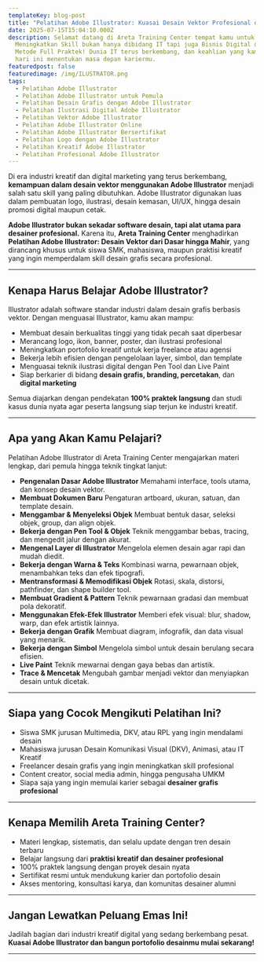 ```yaml
---
templateKey: blog-post
title: "Pelatihan Adobe Illustrator: Kuasai Desain Vektor Profesional dari Dasar!"
date: 2025-07-15T15:04:10.000Z
description: Selamat datang di Areta Training Center tempat kamu untuk
  Meningkatkan Skill bukan hanya dibidang IT tapi juga Bisnis Digital dengan
  Metode Full Praktek! Dunia IT terus berkembang, dan keahlian yang kamu miliki
  hari ini menentukan masa depan kariermu.
featuredpost: false
featuredimage: /img/ILUSTRATOR.png
tags:
  - Pelatihan Adobe Illustrator
  - Pelatihan Adobe Illustrator untuk Pemula
  - Pelatihan Desain Grafis dengan Adobe Illustrator
  - Pelatihan Ilustrasi Digital Adobe Illustrator
  - Pelatihan Vektor Adobe Illustrator
  - Pelatihan Adobe Illustrator Online
  - Pelatihan Adobe Illustrator Bersertifikat
  - Pelatihan Logo dengan Adobe Illustrator
  - Pelatihan Kreatif Adobe Illustrator
  - Pelatihan Profesional Adobe Illustrator
---
```


Di era industri kreatif dan digital marketing yang terus berkembang, **kemampuan dalam desain vektor menggunakan Adobe Illustrator** menjadi salah satu skill yang paling dibutuhkan. Adobe Illustrator digunakan luas dalam pembuatan logo, ilustrasi, desain kemasan, UI/UX, hingga desain promosi digital maupun cetak.

**Adobe Illustrator bukan sekadar software desain, tapi alat utama para desainer profesional.** Karena itu, **Areta Training Center** menghadirkan **Pelatihan Adobe Illustrator: Desain Vektor dari Dasar hingga Mahir**, yang dirancang khusus untuk siswa SMK, mahasiswa, maupun praktisi kreatif yang ingin memperdalam skill desain grafis secara profesional.

---

## **Kenapa Harus Belajar Adobe Illustrator?**
Illustrator adalah software standar industri dalam desain grafis berbasis vektor. Dengan menguasai Illustrator, kamu akan mampu:

* Membuat desain berkualitas tinggi yang tidak pecah saat diperbesar
* Merancang logo, ikon, banner, poster, dan ilustrasi profesional
* Meningkatkan portofolio kreatif untuk kerja freelance atau agensi
* Bekerja lebih efisien dengan pengelolaan layer, simbol, dan template
* Menguasai teknik ilustrasi digital dengan Pen Tool dan Live Paint
* Siap berkarier di bidang **desain grafis, branding, percetakan**, dan **digital marketing**

Semua diajarkan dengan pendekatan **100% praktek langsung** dan studi kasus dunia nyata agar peserta langsung siap terjun ke industri kreatif.

---

## **Apa yang Akan Kamu Pelajari?**
Pelatihan Adobe Illustrator di Areta Training Center mengajarkan materi lengkap, dari pemula hingga teknik tingkat lanjut:

* **Pengenalan Dasar Adobe Illustrator**
  Memahami interface, tools utama, dan konsep desain vektor.
* **Membuat Dokumen Baru**
  Pengaturan artboard, ukuran, satuan, dan template desain.
* **Menggambar & Menyeleksi Objek**
  Membuat bentuk dasar, seleksi objek, group, dan align objek.
* **Bekerja dengan Pen Tool & Objek**
  Teknik menggambar bebas, tracing, dan mengedit jalur dengan akurat.
* **Mengenal Layer di Illustrator**
  Mengelola elemen desain agar rapi dan mudah diedit.
* **Bekerja dengan Warna & Teks**
  Kombinasi warna, pewarnaan objek, menambahkan teks dan efek tipografi.
* **Mentransformasi & Memodifikasi Objek**
  Rotasi, skala, distorsi, pathfinder, dan shape builder tool.
* **Membuat Gradient & Pattern**
  Teknik pewarnaan gradasi dan membuat pola dekoratif.
* **Menggunakan Efek-Efek Illustrator**
  Memberi efek visual: blur, shadow, warp, dan efek artistik lainnya.
* **Bekerja dengan Grafik**
  Membuat diagram, infografik, dan data visual yang menarik.
* **Bekerja dengan Simbol**
  Mengelola simbol untuk desain berulang secara efisien.
* **Live Paint**
  Teknik mewarnai dengan gaya bebas dan artistik.
* **Trace & Mencetak**
  Mengubah gambar menjadi vektor dan menyiapkan desain untuk dicetak.

---

## **Siapa yang Cocok Mengikuti Pelatihan Ini?**
* Siswa SMK jurusan Multimedia, DKV, atau RPL yang ingin mendalami desain
* Mahasiswa jurusan Desain Komunikasi Visual (DKV), Animasi, atau IT Kreatif
* Freelancer desain grafis yang ingin meningkatkan skill profesional
* Content creator, social media admin, hingga pengusaha UMKM
* Siapa saja yang ingin memulai karier sebagai **desainer grafis profesional**

---

## **Kenapa Memilih Areta Training Center?**
* Materi lengkap, sistematis, dan selalu update dengan tren desain terbaru
* Belajar langsung dari **praktisi kreatif dan desainer profesional**
* 100% praktek langsung dengan proyek desain nyata
* Sertifikat resmi untuk mendukung karier dan portofolio desain
* Akses mentoring, konsultasi karya, dan komunitas desainer alumni

---

## **Jangan Lewatkan Peluang Emas Ini!**
Jadilah bagian dari industri kreatif digital yang sedang berkembang pesat.
**Kuasai Adobe Illustrator dan bangun portofolio desainmu mulai sekarang!**

---

